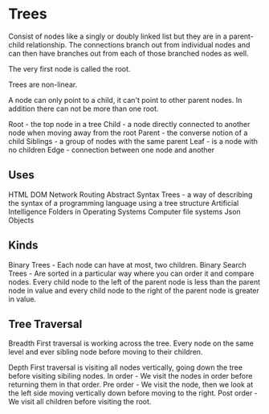 # Trees

Consist of nodes like a singly or doubly linked list but they are in a parent-child relationship. The connections branch out from individual nodes and can then have branches out from each of those branched nodes as well.

The very first node is called the root.

Trees are non-linear.

A node can only point to a child, it can't point to other parent nodes. In addition there can not be more than one root.

Root - the top node in a tree
Child - a node directly connected to another node when moving away from the root
Parent - the converse notion of a child
Siblings - a group of nodes with the same parent
Leaf - is a node with no children
Edge - connection between one node and another

## Uses

HTML DOM
Network Routing
Abstract Syntax Trees - a way of describing the syntax of a programming language using a tree structure
Artificial Intelligence
Folders in Operating Systems
Computer file systems
Json Objects

## Kinds

Binary Trees - Each node can have at most, two children.
Binary Search Trees - Are sorted in a particular way where you can order it and compare nodes. Every child node to the left of the parent node is less than the parent node in value and every child node to the right of the parent node is greater in value.

## Tree Traversal

Breadth First traversal is working across the tree. Every node on the same level and ever sibling node before moving to their children.

Depth First traversal is visiting all nodes vertically, going down the tree before visiting sibiling nodes.
    In order - We visit the nodes in order before returning them in that order.
    Pre order - We visit the node, then we look at the left side moving vertically down before moving to the right.
    Post order - We visit all children before visiting the root.

